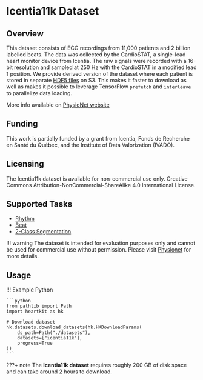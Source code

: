 # Icentia11k Dataset

## <span class="sk-h2-span">Overview</span>

This dataset consists of ECG recordings from 11,000 patients and 2 billion labelled beats. The data was collected by the CardioSTAT, a single-lead heart monitor device from Icentia. The raw signals were recorded with a 16-bit resolution and sampled at 250 Hz with the CardioSTAT in a modified lead 1 position. We provide derived version of the dataset where each patient is stored in separate [HDF5 files](https://www.hdfgroup.org/solutions/hdf5/) on S3. This makes it faster to download as well as makes it possible to leverage TensorFlow `prefetch` and `interleave` to parallelize data loading.

More info available on [PhysioNet website](https://physionet.org/content/icentia11k-continuous-ecg/1.0)

## <span class="sk-h2-span">Funding</span>

This work is partially funded by a grant from Icentia, Fonds de Recherche en Santé du Québec, and the Institute of Data Valorization (IVADO).

## <span class="sk-h2-span">Licensing</span>

The Icentia11k dataset is available for non-commercial use only.
Creative Commons Attribution-NonCommercial-ShareAlike 4.0 International License.

## <span class="sk-h2-span">Supported Tasks</span>

* [Rhythm](../tasks/rhythm.md)
* [Beat](../tasks/beat.md)
* [2-Class Segmentation](../tasks/segmentation.md)

!!! warning
    The dataset is intended for evaluation purposes only and cannot be used for commercial use without permission. Please visit [Physionet](https://physionet.org/content/icentia11k-continuous-ecg/1.0) for more details.

## <span class="sk-h2-span">Usage</span>

!!! Example Python

    ```python
    from pathlib import Path
    import heartkit as hk

    # Download dataset
    hk.datasets.download_datasets(hk.HKDownloadParams(
        ds_path=Path("./datasets"),
        datasets=["icentia11k"],
        progress=True
    ))
    ```

???+ note
    The __Icentia11k dataset__ requires roughly 200 GB of disk space and can take around 2 hours to download.
